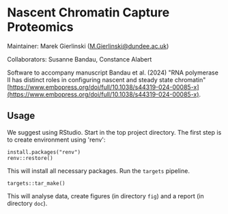 # Nascent Chromatin Capture Proteomics

Maintainer: Marek Gierlinski (M.Gierlinski@dundee.ac.uk)

Collaborators: Susanne Bandau, Constance Alabert

Software to accompany manuscript Bandau et al. (2024) "RNA polymerase II has distinct roles in configuring nascent and steady state chromatin" [https://www.embopress.org/doi/full/10.1038/s44319-024-00085-x](https://www.embopress.org/doi/full/10.1038/s44319-024-00085-x).

## Usage

We suggest using RStudio. Start in the top project directory. The first step is to create environment using 'renv':

```
install.packages("renv")
renv::restore()
```

This will install all necessary packages. Run the `targets` pipeline.

```
targets::tar_make()
```

This will analyse data, create figures (in directory `fig`) and a report (in directory `doc`). 

